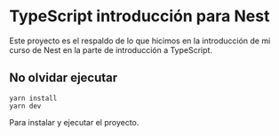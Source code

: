 # TypeScript introducción para Nest
Este proyecto es el respaldo de lo que hicimos en la introducción de mi curso de Nest en la parte de introducción a TypeScript.

## No olvidar ejecutar
```
yarn install
yarn dev
```

Para instalar y ejecutar el proyecto.
